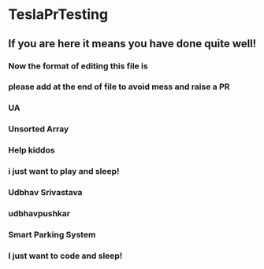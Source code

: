 # TeslaPrTesting

## If you are here it means you have done quite well!

### Now the format of editing this file is

### please add at the end of file to avoid mess and raise a PR

### UA

### Unsorted Array
### Help kiddos

### i just want to play and sleep!



### Udbhav Srivastava

### udbhavpushkar

### Smart Parking System

### I just want to code and sleep!
